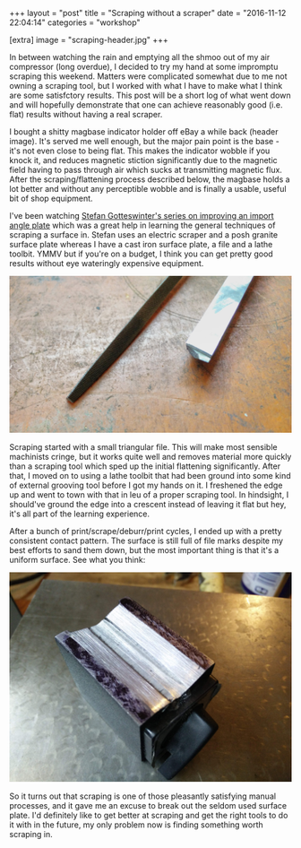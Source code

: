 +++
layout = "post"
title = "Scraping without a scraper"
date = "2016-11-12 22:04:14"
categories = "workshop"

[extra]
image = "scraping-header.jpg"
+++

In between watching the rain and emptying all the shmoo out of my air compressor (long overdue), I
decided to try my hand at some impromptu scraping this weekend. Matters were complicated somewhat
due to me not owning a scraping tool, but I worked with what I have to make what I think are some
satisfctory results. This post will be a short log of what went down and will hopefully demonstrate
that one can achieve reasonably good (i.e. flat) results without having a real scraper.

I bought a shitty magbase indicator holder off eBay a while back (header image). It's served me well
enough, but the major pain point is the base - it's not even close to being flat. This makes the
indicator wobble if you knock it, and reduces magnetic stiction significantly due to the magnetic
field having to pass through air which sucks at transmitting magnetic flux. After the
scraping/flattening process described below, the magbase holds a lot better and without any
perceptible wobble and is finally a usable, useful bit of shop equipment.

I've been watching
[Stefan Gotteswinter's series on improving an import angle plate](https://www.youtube.com/watch?v=7_uBck-I3AY)
which was a great help in learning the general techniques of scraping a surface in. Stefan uses an
electric scraper and a posh granite surface plate whereas I have a cast iron surface plate, a file
and a lathe toolbit. YMMV but if you're on a budget, I think you can get pretty good results without
eye wateringly expensive equipment.

![Scraping tools](/assets/images/scraping-tools.jpg)

Scraping started with a small triangular file. This will make most sensible machinists cringe, but
it works quite well and removes material more quickly than a scraping tool which sped up the initial
flattening significantly. After that, I moved on to using a lathe toolbit that had been ground into
some kind of external grooving tool before I got my hands on it. I freshened the edge up and went to
town with that in leu of a proper scraping tool. In hindsight, I should've ground the edge into a
crescent instead of leaving it flat but hey, it's all part of the learning experience.

After a bunch of print/scrape/deburr/print cycles, I ended up with a pretty consistent contact
pattern. The surface is still full of file marks despite my best efforts to sand them down, but the
most important thing is that it's a uniform surface. See what you think:

![Scraping tools](/assets/images/scraping-header.jpg)

So it turns out that scraping is one of those pleasantly satisfying manual processes, and it gave me
an excuse to break out the seldom used surface plate. I'd definitely like to get better at scraping
and get the right tools to do it with in the future, my only problem now is finding something worth
scraping in.
